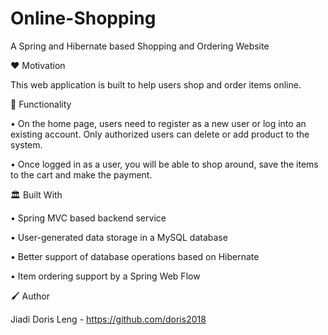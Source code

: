 # Online-Shopping

A Spring and Hibernate based Shopping and Ordering Website


❤️ Motivation

This web application is built to help users shop and order items online.



🚢 Functionality

•	On the home page, users need to register as a new user or log into an existing account. Only authorized users can delete or add product to the system.

•	Once logged in as a user, you will be able to shop around, save the items to the cart and make the payment.



🏛 Built With

•	Spring MVC based backend service

•	User-generated data storage in a MySQL database

•	Better support of database operations based on Hibernate

•	Item ordering support by a Spring Web Flow




🖌 Author

Jiadi Doris Leng - https://github.com/doris2018
